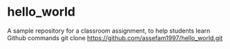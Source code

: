 # hello_world

A sample repository for a classroom assignment, to help students learn Github commands
git clone https://github.com/assefam1997/hello_world.git
